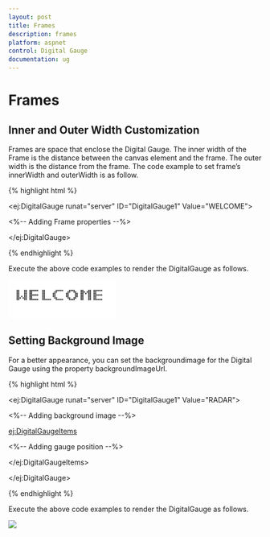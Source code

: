 ```yaml
---
layout: post
title: Frames
description: frames
platform: aspnet
control: Digital Gauge
documentation: ug
---
```


# Frames

## Inner and Outer Width Customization

Frames are space that enclose the Digital Gauge. The inner width of the Frame is the distance between the canvas element and the frame. The outer width is the distance from the frame. The code example to set frame’s innerWidth and outerWidth is as follow. 

{% highlight html %}

<ej:DigitalGauge runat="server" ID="DigitalGauge1" Value="WELCOME">

<%-- Adding Frame properties --%>

<Frame InnerWidth="6" OuterWidth="10"/>



</ej:DigitalGauge>

{% endhighlight %}

Execute the above code examples to render the DigitalGauge as follows.



![](Frames_images/Frames_img1.png)





## Setting Background Image

For a better appearance, you can set the backgroundimage for the Digital Gauge using the property backgroundImageUrl. 



{% highlight html %}

<ej:DigitalGauge runat="server" ID="DigitalGauge1" Value="RADAR">

<%-- Adding background image --%>

<Frame BackgroundImageUrl="../Content/images/gauge/board3.jpg"/>

<Items>



<ej:DigitalGaugeItems>



<%-- Adding gauge position --%>



<Position X="80" Y="10"/>



</ej:DigitalGaugeItems>



</Items>

</ej:DigitalGauge>

{% endhighlight %}

Execute the above code examples to render the DigitalGauge as follows.





![](Frames_images/Frames_img2.png)





